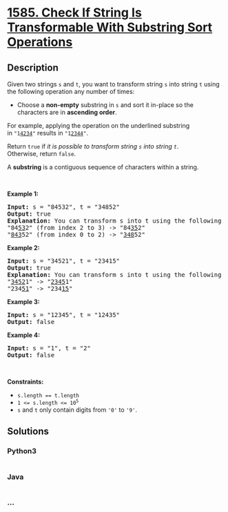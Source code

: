 # [1585. Check If String Is Transformable With Substring Sort Operations](https://leetcode.com/problems/check-if-string-is-transformable-with-substring-sort-operations)



## Description

<p>Given two strings&nbsp;<code>s</code> and <code>t</code>, you want to transform string&nbsp;<code>s</code> into string&nbsp;<code>t</code> using the following&nbsp;operation any number of times:</p>

<ul>
	<li>Choose a <strong>non-empty</strong> substring in&nbsp;<code>s</code>&nbsp;and sort it in-place&nbsp;so the characters are in&nbsp;<strong>ascending order</strong>.</li>
</ul>

<p>For example, applying the operation on the underlined substring in&nbsp;<code>&quot;1<u>4234</u>&quot;</code>&nbsp;results in <code>&quot;1<u>2344</u>&quot;</code>.</p>

<p>Return <code>true</code> if <em>it is possible to transform string <code>s</code>&nbsp;into string <code>t</code></em>. Otherwise,&nbsp;return <code>false</code>.</p>

<p>A <strong>substring</strong>&nbsp;is a contiguous sequence of characters within a string.</p>

<p>&nbsp;</p>
<p><strong>Example 1:</strong></p>

<pre>
<strong>Input:</strong> s = &quot;84532&quot;, t = &quot;34852&quot;
<strong>Output:</strong> true
<strong>Explanation:</strong> You can transform s into t using the following sort operations:
&quot;84<u>53</u>2&quot; (from index 2 to 3) -&gt; &quot;84<u>35</u>2&quot;
&quot;<u>843</u>52&quot; (from index 0 to 2) -&gt; &quot;<u>348</u>52&quot;
</pre>

<p><strong>Example 2:</strong></p>

<pre>
<strong>Input:</strong> s = &quot;34521&quot;, t = &quot;23415&quot;
<strong>Output:</strong> true
<strong>Explanation:</strong> You can transform s into t using the following sort operations:
&quot;<u>3452</u>1&quot; -&gt; &quot;<u>2345</u>1&quot;
&quot;234<u>51</u>&quot; -&gt; &quot;234<u>15</u>&quot;
</pre>

<p><strong>Example 3:</strong></p>

<pre>
<strong>Input:</strong> s = &quot;12345&quot;, t = &quot;12435&quot;
<strong>Output:</strong> false
</pre>

<p><strong>Example 4:</strong></p>

<pre>
<strong>Input:</strong> s = &quot;1&quot;, t = &quot;2&quot;
<strong>Output:</strong> false
</pre>

<p>&nbsp;</p>
<p><strong>Constraints:</strong></p>

<ul>
	<li><code>s.length == t.length</code></li>
	<li><code>1 &lt;= s.length &lt;= 10<sup>5</sup></code></li>
	<li><code>s</code> and <code>t</code>&nbsp;only contain digits from <code>&#39;0&#39;</code> to <code>&#39;9&#39;</code>.</li>
</ul>


## Solutions

<!-- tabs:start -->

### **Python3**

```python

```

### **Java**

```java

```

### **...**

```

```

<!-- tabs:end -->
